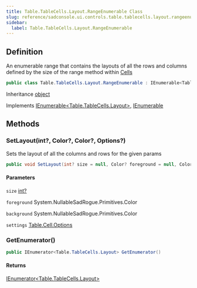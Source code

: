 ```yaml
---
title: Table.TableCells.Layout.RangeEnumerable Class
slug: reference/sadconsole.ui.controls.table.tablecells.layout.rangeenumerable
sidebar:
  label: Table.TableCells.Layout.RangeEnumerable
---
```

## Definition

An enumerable range that contains the layouts of all the rows and columns defined by the size of the range method within [Cells](../sadconsole.ui.controls.table/#cells/)

```csharp title="C#"
public class Table.TableCells.Layout.RangeEnumerable : IEnumerable<Table.TableCells.Layout>, IEnumerable
```

Inheritance [object](https://learn.microsoft.com/dotnet/api/system.object/)

Implements [IEnumerable\<Table.TableCells.Layout\>](https://learn.microsoft.com/dotnet/api/system.collections.generic.ienumerable-1/), [IEnumerable](https://learn.microsoft.com/dotnet/api/system.collections.ienumerable/)

## Methods

### SetLayout(int?, Color?, Color?, Options?)

Sets the layout of all the columns and rows for the given params

```csharp title="C#"
public void SetLayout(int? size = null, Color? foreground = null, Color? background = null, Table.Cell.Options? settings = null)
```

#### Parameters

`size` [int?](https://learn.microsoft.com/dotnet/api/system.int32/)  

`foreground` System.NullableSadRogue.Primitives.Color  

`background` System.NullableSadRogue.Primitives.Color  

`settings` [Table.Cell.Options](../sadconsole.ui.controls.table/)  


### GetEnumerator()

```csharp title="C#"
public IEnumerator<Table.TableCells.Layout> GetEnumerator()
```

#### Returns

[IEnumerator\<Table.TableCells.Layout\>](https://learn.microsoft.com/dotnet/api/system.collections.generic.ienumerator-1/)